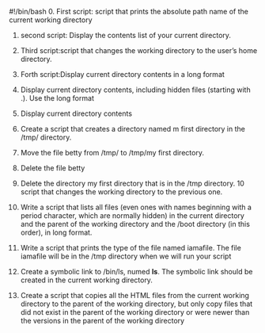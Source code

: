 #!/bin/bash
0. First script: script that prints the absolute path name of the current working directory
1. second script: Display the contents list of your current directory.
2. Third script:script that changes the working directory to the user’s home directory.
3. Forth script:Display current directory contents in a long format
4. Display current directory contents, including hidden files (starting with .). Use the long format
5. Display current directory contents
6. Create a script that creates a directory named m first directory in the /tmp/ directory.
7. Move the file betty from /tmp/ to /tmp/my first directory.
8. Delete the file betty
9. Delete the directory my first directory that is in the /tmp directory.
10 script that changes the working directory to the previous one.
11. Write a script that lists all files (even ones with names beginning with a period character, which are normally hidden) in the current directory and the parent of the working directory and the /boot directory (in this order), in long format.
12. Write a script that prints the type of the file named iamafile. The file iamafile will be in the /tmp directory when we will run your script

13. Create a symbolic link to /bin/ls, numed __ls__. The symbolic link should be created in the current working directory.
14. Create a script that copies all the HTML files from the current working directory to the parent of the working directory, but only copy files that did not exist in the parent of the working directory or were newer than the versions in the parent of the working directory
